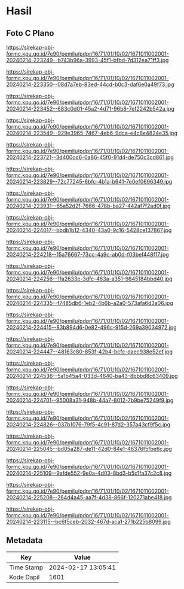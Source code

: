 # Hasil

## Foto C Plano

https://sirekap-obj-formc.kpu.go.id/7e90/pemilu/pdpr/16/71/01/10/02/1671011002001-20240214-223249--b743b96a-3993-45f1-bfbd-7d312ea71ff3.jpg

https://sirekap-obj-formc.kpu.go.id/7e90/pemilu/pdpr/16/71/01/10/02/1671011002001-20240214-223350--08d7a7eb-83ed-44cd-b0c3-daf6e0a49f73.jpg

https://sirekap-obj-formc.kpu.go.id/7e90/pemilu/pdpr/16/71/01/10/02/1671011002001-20240214-223452--683c0d01-45a2-4d71-96b8-7ef2242b542a.jpg

https://sirekap-obj-formc.kpu.go.id/7e90/pemilu/pdpr/16/71/01/10/02/1671011002001-20240214-223549--929e3965-7467-4eb6-9dca-e4c8e4824e35.jpg

https://sirekap-obj-formc.kpu.go.id/7e90/pemilu/pdpr/16/71/01/10/02/1671011002001-20240214-223721--3d400cd6-0a86-45f0-91d4-de750c3cd861.jpg

https://sirekap-obj-formc.kpu.go.id/7e90/pemilu/pdpr/16/71/01/10/02/1671011002001-20240214-223829--72c77245-6bfc-4b1a-b641-7e0ef0696349.jpg

https://sirekap-obj-formc.kpu.go.id/7e90/pemilu/pdpr/16/71/01/10/02/1671011002001-20240214-223931--65a52d2f-7666-478b-ba27-442af7f2ad0f.jpg

https://sirekap-obj-formc.kpu.go.id/7e90/pemilu/pdpr/16/71/01/10/02/1671011002001-20240214-224017--bbdb1b12-4340-43a0-9c16-5428ce137867.jpg

https://sirekap-obj-formc.kpu.go.id/7e90/pemilu/pdpr/16/71/01/10/02/1671011002001-20240214-224218--15a76667-73cc-4a9c-ab0d-f03bef448f17.jpg

https://sirekap-obj-formc.kpu.go.id/7e90/pemilu/pdpr/16/71/01/10/02/1671011002001-20240214-224256--1fa2633e-3dfc-463a-a351-9845184bbd40.jpg

https://sirekap-obj-formc.kpu.go.id/7e90/pemilu/pdpr/16/71/01/10/02/1671011002001-20240214-224335--f7485db6-1eb2-4b6b-a2a0-573afa6d3a06.jpg

https://sirekap-obj-formc.kpu.go.id/7e90/pemilu/pdpr/16/71/01/10/02/1671011002001-20240214-224415--83b894d6-0e82-496c-915d-269a39034972.jpg

https://sirekap-obj-formc.kpu.go.id/7e90/pemilu/pdpr/16/71/01/10/02/1671011002001-20240214-224447--48163c80-853f-42b4-bcfc-daec938e52ef.jpg

https://sirekap-obj-formc.kpu.go.id/7e90/pemilu/pdpr/16/71/01/10/02/1671011002001-20240214-224536--5a1b45a4-033d-4640-ba43-8bbbd8c63409.jpg

https://sirekap-obj-formc.kpu.go.id/7e90/pemilu/pdpr/16/71/01/10/02/1671011002001-20240214-224701--95008a31-948b-44a7-8012-7b9be75249f9.jpg

https://sirekap-obj-formc.kpu.go.id/7e90/pemilu/pdpr/16/71/01/10/02/1671011002001-20240214-224826--037b1076-79f5-4c91-87d2-357a43cf9f5c.jpg

https://sirekap-obj-formc.kpu.go.id/7e90/pemilu/pdpr/16/71/01/10/02/1671011002001-20240214-225045--bd05a287-de11-42d0-84e1-46376f5fbe6c.jpg

https://sirekap-obj-formc.kpu.go.id/7e90/pemilu/pdpr/16/71/01/10/02/1671011002001-20240214-225109--9afde552-9e0a-4d03-8bd3-b5c1fa37c2c8.jpg

https://sirekap-obj-formc.kpu.go.id/7e90/pemilu/pdpr/16/71/01/10/02/1671011002001-20240214-225208--264d4a45-aa7f-4d38-866f-120271abe418.jpg

https://sirekap-obj-formc.kpu.go.id/7e90/pemilu/pdpr/16/71/01/10/02/1671011002001-20240214-223115--bc6f5ceb-2032-467d-aca1-271b225b8099.jpg


## Metadata

| Key        | Value               |
| ---------- | ------------------- |
| Time Stamp | 2024-02-17 13:05:41 |
| Kode Dapil | 1601                |




